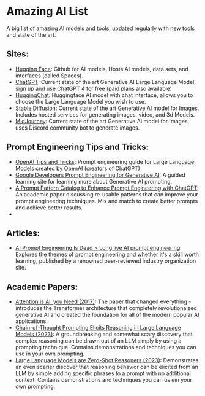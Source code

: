 # Amazing AI List

A big list of amazing AI models and tools, updated regularly with new tools and state of the art.

## Sites:
* [Hugging Face](https://www.huggingface.co): Github for AI models.  Hosts AI models, data sets, and interfaces (called Spaces).
* [ChatGPT](https://chat.openai.com): Current state of the art Generative AI Large Language Model, sign up and use ChatGPT 4 for free (paid plans also available)
* [HuggingChat](https://huggingface.co/chat/): Huggingface AI model with chat interface, allows you to choose the Large Language Model you wish to use.
* [Stable Diffusion](https://stability.ai/): Current state of the art Generative AI model for Images. Includes hosted services for generating images, video, and 3d Models.
* [MidJourney](https://docs.midjourney.com/): Current state of the art Generative AI model for Images, uses Discord community bot to generate images.

## Prompt Engineering Tips and Tricks:
* [OpenAI Tips and Tricks](https://platform.openai.com/docs/guides/prompt-engineering): Prompt engineering guide for Large Language Models created by OpenAI (creators of ChatGPT)
* [Google Developers Prompt Engineering for Generative AI](https://developers.google.com/machine-learning/resources/prompt-eng): A guided learning site for learning more about Generative AI prompting.
* [A Prompt Pattern Catalog to Enhance Prompt Engineering with ChatGPT](http://arxiv.org/abs/2302.11382): An academic paper discussing re-usable patterns that can improve your prompt engineering techniques.  Mix and match to create better prompts and achieve better results.
* 

## Articles:
* [AI Prompt Engineering Is Dead > Long live AI prompt engineering](https://spectrum.ieee.org/prompt-engineering-is-dead): Explores the themes of prompt engineering and whether it's a skill worth learning, published by a renowned peer-reviewed industry organization site.

## Academic Papers:
* [Attention is All you Need (2017)](https://arxiv.org/pdf/1706.03762.pdf): The paper that changed everything - introduces the Transformer architecture that completely revolutionaized generative AI and created the foundation for all of the modern popular AI applications.
* [Chain-of-Thought Prompting Elicits Reasoning in Large Language Models (2023)](http://arxiv.org/abs/2201.11903): A groundbreaking and somewhat scary discovery that complex reasoning can be drawn out of an LLM simply by using a prompting technique.  Contains demonstrations and techniques you can use in your own prompting.
* [Large Language Models are Zero-Shot Reasoners (2023)](http://arxiv.org/abs/2205.11916): Demonstrates an even scarier discover that reasoning behavior can be elicited from an LLM by simple adding specific phrases to a prompt with no additional context. Contains demonstrations and techniques you can us ein your own prompting.
